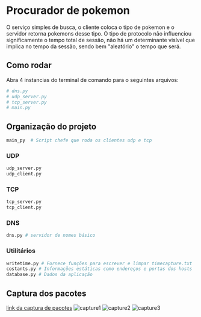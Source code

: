 # Procurador de pokemon

O serviço simples de busca, o cliente coloca o tipo de pokemon e o servidor retorna pokemons desse tipo. O tipo de protocolo não influenciou significamente o tempo total de sessão, não há um determinante visível que implica no tempo da sessão, sendo bem "aleatório" o tempo que será.

## Como rodar
Abra 4 instancias do terminal de comando para o seguintes arquivos:
``` py
# dns.py
# udp_server.py
# tcp_server.py
# main.py
```

## Organização do projeto
```py
main_py  # Script chefe que roda os clientes udp e tcp
```

### UDP
```py
udp_server.py
udp_client.py
```

### TCP
```py
tcp_server.py
tcp_client.py
```
### DNS
```py
dns.py # servidor de nomes básico
```

### Utilitários
```py
writetime.py # Fornece funções para escrever e limpar timecapture.txt
costants.py # Informações estáticas como endereços e portas dos hosts
database.py # Dados da aplicação
```

## Captura dos pacotes
<a href="/capture.pcapng"> link da captura de pacotes</a>
![capture1](https://github.com/h3nrey/PythonSockets/assets/56360819/a73437fb-5696-4ab1-8e35-8a6d8563cdd8)
![capture2](https://github.com/h3nrey/PythonSockets/assets/56360819/58bf0956-85da-49a5-95bd-07084e19e887)
![capture3](https://github.com/h3nrey/PythonSockets/assets/56360819/e748f339-b036-4174-995f-b41af3caeead)









